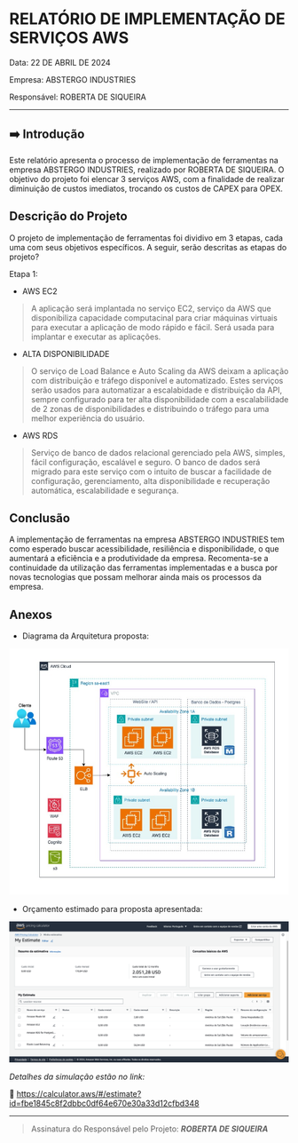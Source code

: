 # RELATÓRIO DE IMPLEMENTAÇÃO DE SERVIÇOS AWS

Data: 22 DE ABRIL DE 2024

Empresa: ABSTERGO INDUSTRIES

Responsável: ROBERTA DE SIQUEIRA

---------

## ➡️ Introdução
Este relatório apresenta o processo de implementação de ferramentas na empresa ABSTERGO INDUSTRIES, realizado por ROBERTA DE SIQUEIRA. O objetivo do projeto foi elencar 3 serviços AWS, com a finalidade de realizar diminuição de custos imediatos, trocando os custos de CAPEX para OPEX.

## Descrição do Projeto
O projeto de implementação de ferramentas foi dividivo em 3 etapas, cada uma com seus objetivos específicos. A seguir, serão descritas as etapas do projeto?

Etapa 1:
- AWS EC2
> A aplicação será implantada no serviço EC2, serviço da AWS que disponibiliza capacidade computacinal para criar máquinas virtuais para executar a aplicação de modo rápido e fácil.
> Será usada para implantar e executar as aplicações.

- ALTA DISPONIBILIDADE
> O serviço de Load Balance e Auto Scaling da AWS deixam a aplicação com distribuição e tráfego disponível e automatizado.
> Estes serviços serão usados para automatizar a escalabidade e distribuição da API, sempre configurado para ter alta disponibilidade com a escalabilidade de 2 zonas de disponibilidades e distribuindo o tráfego para uma melhor experiência do usuário.
 
- AWS RDS
> Serviço de banco de dados relacional gerenciado pela AWS, simples, fácil configuração, escalável e seguro.
> O banco de dados será migrado para este serviço com o intuito de buscar a facilidade de configuração, gerenciamento, alta disponibilidade e recuperação automática, escalabilidade e segurança.

## Conclusão
A implementação de ferramentas na empresa ABSTERGO INDUSTRIES tem como esperado buscar acessibilidade, resiliência e disponibilidade, o que aumentará a eficiência e a produtividade da empresa. Recomenta-se a continuidade da utilização das ferramentas implementadas e a busca por novas tecnologias que possam melhorar ainda mais os processos da empresa.

## Anexos
- Diagrama da Arquitetura proposta:

![diagrama](imagens/Diagrama.jpg)
- Orçamento estimado para proposta apresentada:

![myestimate](imagens/MyEstimate.png)

*Detalhes da simulação estão no link:* 

🔗 https://calculator.aws/#/estimate?id=fbe1845c8f2dbbc0df64e670e30a33d12cfbd348


--------------------

> Assinatura do Responsável pelo Projeto:  **_ROBERTA DE SIQUEIRA_**